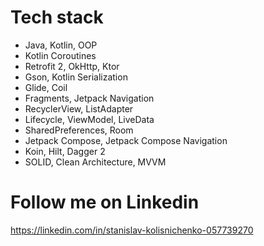 # Tech stack
- Java, Kotlin, OOP
- Kotlin Coroutines
- Retrofit 2, OkHttp, Ktor
- Gson, Kotlin Serialization
- Glide, Coil
- Fragments, Jetpack Navigation
- RecyclerView, ListAdapter
- Lifecycle, ViewModel, LiveData
- SharedPreferences, Room
- Jetpack Compose, Jetpack Compose Navigation
- Koin, Hilt, Dagger 2
- SOLID, Clean Architecture, MVVM

# Follow me on Linkedin
https://linkedin.com/in/stanislav-kolisnichenko-057739270
